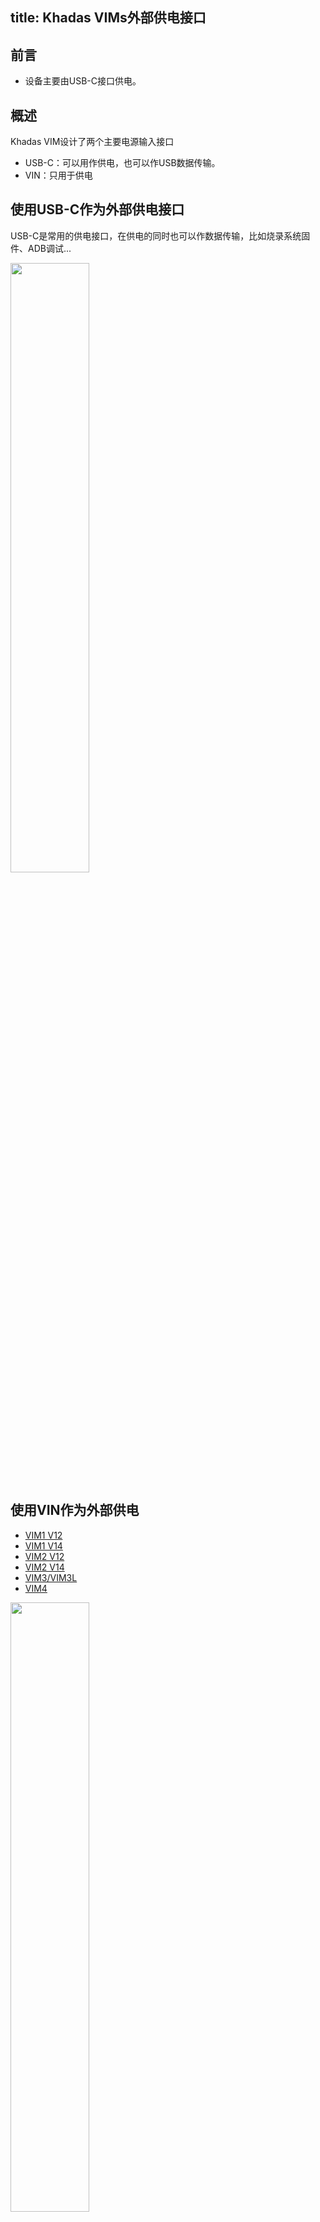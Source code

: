 title: Khadas VIMs外部供电接口
---

## 前言
 * 设备主要由USB-C接口供电。

## 概述
Khadas VIM设计了两个主要电源输入接口
 * USB-C：可以用作供电，也可以作USB数据传输。
 * VIN：只用于供电

## 使用USB-C作为外部供电接口
USB-C是常用的供电接口，在供电的同时也可以作数据传输，比如烧录系统固件、ADB调试...

<img src="/linux/images/vim3/EXT_USBC.png" width="50%" height="50%" >

## 使用VIN作为外部供电

<ul class="nav nav-tabs" id="myTab" role="tablist">
  <li class="nav-item" role="presentation">
    <a class="nav-link active" id="vim1v12-tab" data-toggle="tab" href="#vim1v12" role="tab" aria-controls="vim1v12" aria-selected="true">VIM1 V12</a>
  </li>
  <li class="nav-item" role="presentation">
    <a class="nav-link" id="vim1v14-tab" data-toggle="tab" href="#vim1v14" role="tab" aria-controls="vim1v14" aria-selected="false">VIM1 V14</a>
  </li>
  <li class="nav-item" role="presentation">
    <a class="nav-link" id="vim2v12-tab" data-toggle="tab" href="#vim2v12" role="tab" aria-controls="vim2v12" aria-selected="false">VIM2 V12</a>
  </li>
  <li class="nav-item" role="presentation">
    <a class="nav-link" id="vim2v14-tab" data-toggle="tab" href="#vim2v14" role="tab" aria-controls="vim2v14" aria-selected="false">VIM2 V14</a>
  </li>
  <li class="nav-item" role="presentation">
    <a class="nav-link" id="vim3-tab" data-toggle="tab" href="#vim3" role="tab" aria-controls="vim3" aria-selected="false">VIM3/VIM3L</a>
  </li>
  <li class="nav-item" role="presentation">
    <a class="nav-link" id="vim4-tab" data-toggle="tab" href="#vim4" role="tab" aria-controls="vim4" aria-selected="true">VIM4</a>
  </li>
</ul>
<div class="tab-content" id="myTabContent">
<div class="tab-pane fade show active" id="vim1v12" role="tabpanel" aria-labelledby="vim1v12-tab">

<img src="/linux/images/vim1/VIM1_V12_EXT.png" width="50%" height="50%" >

VIN供电接口座子规格参数：4-Pin 1.25mm间距。

电压范围是0~5V。

</div>
<div class="tab-pane fade" id="vim1v14" role="tabpanel" aria-labelledby="vim1v14-tab">

<img src="/linux/images/vim1/VIM1_v14_EXT.png" width="50%" height="50%" >

板载VIN供电接口座子型号为：[Molex 78171](https://www.molex.com/molex/products/datasheet.jsp?part=active/0781710004_PCB_HEADERS.xml&channel=Products&Lang=en-US)。
连接器型号为：[Molex 78172](https://www.molex.com/molex/products/datasheet.jsp?part=active/0781720004_CRIMP_HOUSINGS.xml)。

带有三角形标志的为1号脚。1号脚和2号脚为电源正极，3号和4号脚为电源负极。


电压范围是0~5V。

</div>
<div class="tab-pane fade" id="vim2v12" role="tabpanel" aria-labelledby="vim2v12-tab">

<img src="/linux/images/vim2/VIM2_V12_EXT.png" width="50%" height="50%" >

电压范围是0~5V。

</div>
<div class="tab-pane fade" id="vim2v14" role="tabpanel" aria-labelledby="vim2v14-tab">

<img src="/linux/images/vim2/VIM2_V14_EXT.png" width="50%" height="50%" >

电压范围是0~5V。

</div>
<div class="tab-pane fade" id="vim3" role="tabpanel" aria-labelledby="vim3-tab">

<img src="/linux/images/vim3/VIM3_V12_EXT.png" width="50%" height="50%" >

板载VIN供电接口座子型号为：[Molex 78171](https://www.molex.com/molex/products/datasheet.jsp?part=active/0781710004_PCB_HEADERS.xml&channel=Products&Lang=en-US)。
连接器型号为：[Molex 78172](https://www.molex.com/molex/products/datasheet.jsp?part=active/0781720004_CRIMP_HOUSINGS.xml)。

带有三角形标志的为1号脚。1号脚和2号脚为电源正极，3号和4号脚为电源负极。

电压范围是0~20V。

</div>
<div class="tab-pane fade" id="vim4" role="tabpanel" aria-labelledby="vim4-tab">

<img src="/linux/images/vim4/vim4_v11_ext.png" width="50%" height="50%" >

板上VIN供电接口 [Molex 78171](https://www.molex.com/molex/products/datasheet.jsp?part=active/0781710004_PCB_HEADERS.xml&channel=Products&Lang=en-US)。
板上VIN供电接口连接器 [Molex 78172](https://www.molex.com/molex/products/datasheet.jsp?part=active/0781720004_CRIMP_HOUSINGS.xml)。

VIN供电接口座子规格参数：4-Pin 1.2mm间距。

带有三角形标志的为1号脚。1号脚和2号脚为电源正极，3号和4号脚为电源负极。

电压范围是0~20V。

</div>
</div>
	

{% note info 提示 %}

目前我们还没有VIN接口的电源线售卖，需要用户自己DIY。

{% endnote %}


## 更多资料
* [VIM1接口描述](Hardware.html)
* [VIM2接口描述](Hardware.html)
* [VIM3接口描述](Hardware.html)
* [vin对vin连接线](https://www.khadas.com/product-page/vin-to-vin-cable)
